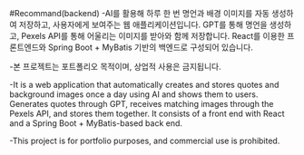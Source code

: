 #Recommand(backend)
-AI를 활용해 하루 한 번 명언과 배경 이미지를 자동 생성하여 저장하고, 사용자에게 보여주는 웹 애플리케이션입니다.
GPT를 통해 명언을 생성하고, Pexels API를 통해 어울리는 이미지를 받아와 함께 저장합니다.
React를 이용한 프론트엔드와 Spring Boot + MyBatis 기반의 백엔드로 구성되어 있습니다.

-본 프로젝트는 포트폴리오 목적이며, 상업적 사용은 금지됩니다.

-It is a web application that automatically creates and stores quotes and background images once a day using AI and shows them to users.
Generates quotes through GPT, receives matching images through the Pexels API, and stores them together.
It consists of a front end with React and a Spring Boot + MyBatis-based back end.

-This project is for portfolio purposes, and commercial use is prohibited.